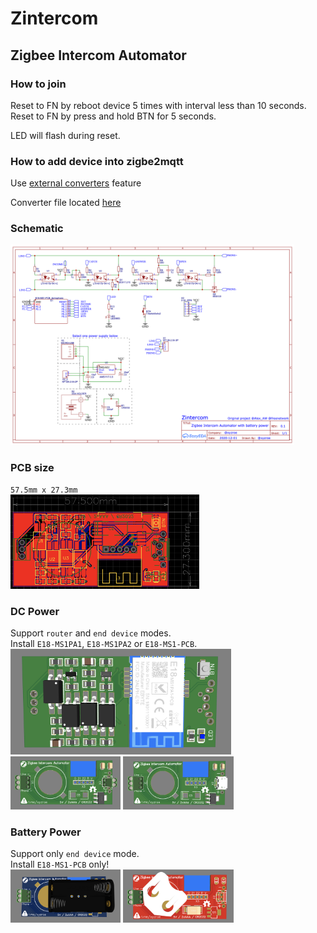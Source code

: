 # Zintercom  
## Zigbee Intercom Automator

### How to join
Reset to FN by reboot device 5 times with interval less than 10 seconds.  
Reset to FN by press and hold BTN for 5 seconds.  
  
LED will flash during reset.  


### How to add device into zigbe2mqtt
Use [external converters](https://www.zigbee2mqtt.io/information/configuration.html#external-converters-configuration) feature

Converter file located [here](./converters/DIY_Zintercom.js)

### Schematic

<img src="./images/Schematic_Zintercom.png" width="90%">


### PCB size  
  
`57.5mm x 27.3mm`  
<img src="./images/dimensions.png" width="60%">


### DC Power  
  
Support `router` and `end device` modes.  
Install `E18-MS1PA1`, `E18-MS1PA2` or `E18-MS1-PCB`.  
<img src="./images/front_side.png" width="70%">
<img src="./images/back_DC_5-9V.png" width="35%">
<img src="./images/back_microUSB.png" width="35%">


### Battery Power  
  
Support only `end device` mode.  
Install `E18-MS1-PCB` only!  
<img src="./images/back_2xAAA.png" width="35%">
<img src="./images/back_CR2032.png" width="35%">

